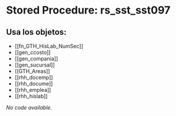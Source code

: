 # Stored Procedure: rs_sst_sst097

## Usa los objetos:
- [[fn_GTH_HisLab_NumSec]]
- [[gen_ccosto]]
- [[gen_compania]]
- [[gen_sucursal]]
- [[GTH_Areas]]
- [[rhh_docemp]]
- [[rhh_docume]]
- [[rhh_emplea]]
- [[rhh_hislab]]

*No code available.*
